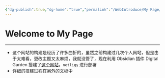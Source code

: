 ```yaml
---
{"dg-publish":true,"dg-home":"true","permalink":"/WebIntroduce/My Page/","tags":["gardenEntry"],"dgPassFrontmatter":true}
---
```


# Welcome to My Page
---
- 这个网站的构建是经历了许多曲折的，虽然之前构建过几次个人网站，但是由于太难看，更改主题又太麻烦，我就没管了，现在利用 Obsidian 插件 Digital Garden 搭建了[这个网站](https://gleeful-pothos-d1fa50.netlify.app/)，`netligy` 进行部署
- 详细的搭建过程在另外的文稿中